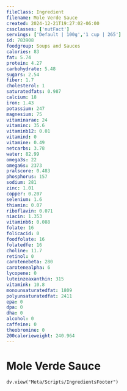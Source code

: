 ```yaml
---
fileClass: Ingredient
filename: Mole Verde Sauce
created: 2024-12-21T19:27:02-06:00
cssclasses: ['nutFact']
servings: ['Default | 100g','1 cup | 265']
id: 783908
foodgroup: Soups and Sauces
calories: 83
fat: 5.74
protein: 4.27
carbohydrate: 5.48
sugars: 2.54
fiber: 1.7
cholesterol: 1
saturatedfats: 0.987
calcium: 18
iron: 1.43
potassium: 247
magnesium: 75
vitaminarae: 24
vitaminc: 35.6
vitaminb12: 0.01
vitamind: 0
vitamine: 0.49
netcarbs: 3.78
water: 82.99
omega3s: 22
omega6s: 2373
pralscore: 0.483
phosphorus: 157
sodium: 281
zinc: 1.01
copper: 0.207
selenium: 1.6
thiamin: 0.07
riboflavin: 0.071
niacin: 1.353
vitaminb6: 0.088
folate: 16
folicacid: 0
foodfolate: 16
folatedfe: 16
choline: 11.7
retinol: 0
carotenebeta: 280
carotenealpha: 6
lycopene: 0
luteinzeaxanthin: 315
vitamink: 10.8
monounsaturatedfat: 1809
polyunsaturatedfat: 2411
epa: 0
dpa: 0
dha: 0
alcohol: 0
caffeine: 0
theobromine: 0
200calorieweight: 240.964
---
```


# Mole Verde Sauce

```dataviewjs
dv.view("Meta/Scripts/IngredientsFooter")
```